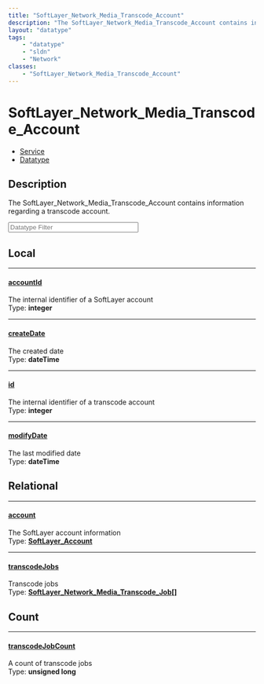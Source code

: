 ```yaml
---
title: "SoftLayer_Network_Media_Transcode_Account"
description: "The SoftLayer_Network_Media_Transcode_Account contains information regarding a transcode account."
layout: "datatype"
tags:
    - "datatype"
    - "sldn"
    - "Network"
classes:
    - "SoftLayer_Network_Media_Transcode_Account"
---
```


# SoftLayer_Network_Media_Transcode_Account
<div id='service-datatype'>
    <ul id='sldn-reference-tabs'>
    <li id='service'> <a href='/reference/services/SoftLayer_Network_Media_Transcode_Account' >Service</a></li>    <li id='datatype'> <a href='/reference/datatypes/SoftLayer_Network_Media_Transcode_Account' >Datatype</a></li>
    </ul>
</div>

## Description 


The SoftLayer_Network_Media_Transcode_Account contains information regarding a transcode account. 





<!-- Filer BEGIN -->
<div class="view-filters">
        <div class="clearfix">
            <div class="search-input-box">
                <input placeholder="Datatype Filter" onkeyup="titleSearch(inputId='prop-input', divId='properties', elementClass='prop-row')" 
                    type="text" id="prop-input" value="" size="30" maxlength="128" class="form-text">
            </div>
        </div>
</div>
<!-- Filer END -->

<div id="properties" class="content">
<div id="localProperties" class="prop-content" >

## Local
<div class="prop-row">

-----
[accountId]: #accountid
#### [accountId]
The internal identifier of a SoftLayer account  
<span class="type-label">Type: </span>**integer**  



</div>
<div class="prop-row">

-----
[createDate]: #createdate
#### [createDate]
The created date  
<span class="type-label">Type: </span>**dateTime**  



</div>
<div class="prop-row">

-----
[id]: #id
#### [id]
The internal identifier of a transcode account  
<span class="type-label">Type: </span>**integer**  



</div>
<div class="prop-row">

-----
[modifyDate]: #modifydate
#### [modifyDate]
The last modified date  
<span class="type-label">Type: </span>**dateTime**  



</div>
</div>
<!-- LOCAL PROPERTY END -->

<div id="relationalProperties"  class="prop-content" >

## Relational
<div class="prop-row">

-----
[account]: #account
#### [account]
The SoftLayer account information  
<span class="type-label">Type: </span>**<a href='/reference/datatypes/SoftLayer_Account'>SoftLayer_Account </a>**  



</div>
<div class="prop-row">

-----
[transcodeJobs]: #transcodejobs
#### [transcodeJobs]
Transcode jobs  
<span class="type-label">Type: </span>**<a href='/reference/datatypes/SoftLayer_Network_Media_Transcode_Job'>SoftLayer_Network_Media_Transcode_Job[] </a>**  



</div>

## Count
<div class="prop-row">

-----
[transcodeJobCount]: #transcodejobcount
#### [transcodeJobCount]
A count of transcode jobs   
<span class="type-label">Type: </span>**unsigned long**  



</div>
</div>



